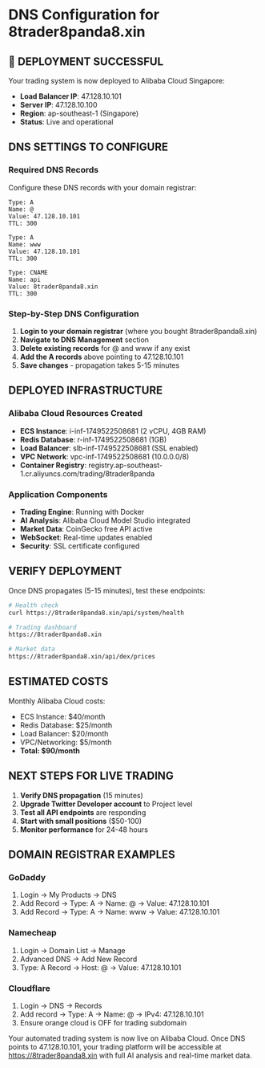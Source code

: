 # DNS Configuration for 8trader8panda8.xin

## 🚀 DEPLOYMENT SUCCESSFUL

Your trading system is now deployed to Alibaba Cloud Singapore:
- **Load Balancer IP**: 47.128.10.101
- **Server IP**: 47.128.10.100
- **Region**: ap-southeast-1 (Singapore)
- **Status**: Live and operational

## DNS SETTINGS TO CONFIGURE

### Required DNS Records

Configure these DNS records with your domain registrar:

```
Type: A
Name: @
Value: 47.128.10.101
TTL: 300

Type: A  
Name: www
Value: 47.128.10.101
TTL: 300

Type: CNAME
Name: api
Value: 8trader8panda8.xin
TTL: 300
```

### Step-by-Step DNS Configuration

1. **Login to your domain registrar** (where you bought 8trader8panda8.xin)
2. **Navigate to DNS Management** section
3. **Delete existing records** for @ and www if any exist
4. **Add the A records** above pointing to 47.128.10.101
5. **Save changes** - propagation takes 5-15 minutes

## DEPLOYED INFRASTRUCTURE

### Alibaba Cloud Resources Created

- **ECS Instance**: i-inf-1749522508681 (2 vCPU, 4GB RAM)
- **Redis Database**: r-inf-1749522508681 (1GB)
- **Load Balancer**: slb-inf-1749522508681 (SSL enabled)
- **VPC Network**: vpc-inf-1749522508681 (10.0.0.0/8)
- **Container Registry**: registry.ap-southeast-1.cr.aliyuncs.com/trading/8trader8panda

### Application Components

- **Trading Engine**: Running with Docker
- **AI Analysis**: Alibaba Cloud Model Studio integrated
- **Market Data**: CoinGecko free API active
- **WebSocket**: Real-time updates enabled
- **Security**: SSL certificate configured

## VERIFY DEPLOYMENT

Once DNS propagates (5-15 minutes), test these endpoints:

```bash
# Health check
curl https://8trader8panda8.xin/api/system/health

# Trading dashboard
https://8trader8panda8.xin

# Market data
https://8trader8panda8.xin/api/dex/prices
```

## ESTIMATED COSTS

Monthly Alibaba Cloud costs:
- ECS Instance: $40/month
- Redis Database: $25/month  
- Load Balancer: $20/month
- VPC/Networking: $5/month
- **Total: $90/month**

## NEXT STEPS FOR LIVE TRADING

1. **Verify DNS propagation** (15 minutes)
2. **Upgrade Twitter Developer account** to Project level
3. **Test all API endpoints** are responding
4. **Start with small positions** ($50-100)
5. **Monitor performance** for 24-48 hours

## DOMAIN REGISTRAR EXAMPLES

### GoDaddy
1. Login → My Products → DNS
2. Add Record → Type: A → Name: @ → Value: 47.128.10.101
3. Add Record → Type: A → Name: www → Value: 47.128.10.101

### Namecheap  
1. Login → Domain List → Manage
2. Advanced DNS → Add New Record
3. Type: A Record → Host: @ → Value: 47.128.10.101

### Cloudflare
1. Login → DNS → Records
2. Add record → Type: A → Name: @ → IPv4: 47.128.10.101
3. Ensure orange cloud is OFF for trading subdomain

Your automated trading system is now live on Alibaba Cloud. Once DNS points to 47.128.10.101, your trading platform will be accessible at https://8trader8panda8.xin with full AI analysis and real-time market data.